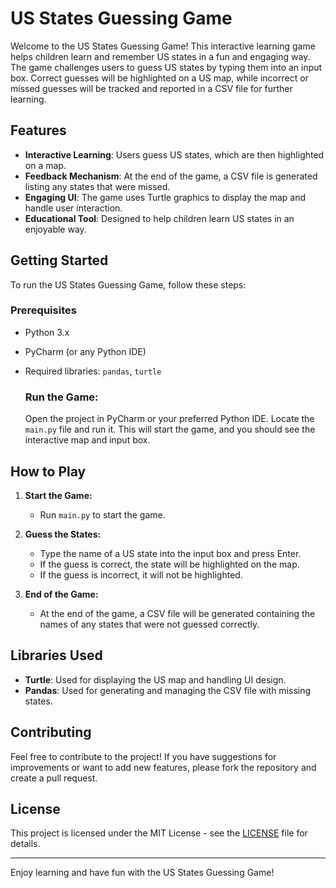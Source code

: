 # US States Guessing Game

Welcome to the US States Guessing Game! This interactive learning game helps children learn and remember US states in a fun and engaging way. The game challenges users to guess US states by typing them into an input box. Correct guesses will be highlighted on a US map, while incorrect or missed guesses will be tracked and reported in a CSV file for further learning.

## Features

- **Interactive Learning**: Users guess US states, which are then highlighted on a map.
- **Feedback Mechanism**: At the end of the game, a CSV file is generated listing any states that were missed.
- **Engaging UI**: The game uses Turtle graphics to display the map and handle user interaction.
- **Educational Tool**: Designed to help children learn US states in an enjoyable way.

## Getting Started

To run the US States Guessing Game, follow these steps:

### Prerequisites

- Python 3.x
- PyCharm (or any Python IDE)
- Required libraries: `pandas`, `turtle`

   ### Run the Game:

   Open the project in PyCharm or your preferred Python IDE. Locate the `main.py` file and run it. This will start the game, and you should see the interactive map and input box.

## How to Play

1. **Start the Game:**
   - Run `main.py` to start the game.

2. **Guess the States:**
   - Type the name of a US state into the input box and press Enter.
   - If the guess is correct, the state will be highlighted on the map.
   - If the guess is incorrect, it will not be highlighted.

3. **End of the Game:**
   - At the end of the game, a CSV file will be generated containing the names of any states that were not guessed correctly.

## Libraries Used

- **Turtle**: Used for displaying the US map and handling UI design.
- **Pandas**: Used for generating and managing the CSV file with missing states.

## Contributing

Feel free to contribute to the project! If you have suggestions for improvements or want to add new features, please fork the repository and create a pull request. 

## License

This project is licensed under the MIT License - see the [LICENSE](LICENSE) file for details.

---

Enjoy learning and have fun with the US States Guessing Game!
